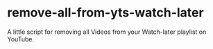 # remove-all-from-yts-watch-later
A little script for removing all Videos from your Watch-later playlist on YouTube.
